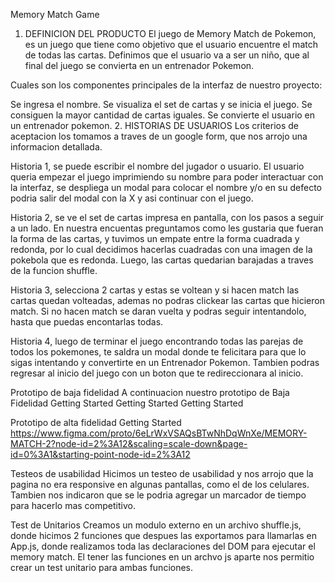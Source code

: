 Memory Match Game
1. DEFINICION DEL PRODUCTO
El juego de Memory Match de Pokemon, es un juego que tiene como objetivo que el usuario encuentre el match de todas las cartas. Definimos que el usuario va a ser un niño, que al final del juego se convierta en un entrenador Pokemon.

Cuales son los componentes principales de la interfaz de nuestro proyecto:

Se ingresa el nombre.
Se visualiza el set de cartas y se inicia el juego.
Se consiguen la mayor cantidad de cartas iguales.
Se convierte el usuario en un entrenador pokemon.
2. HISTORIAS DE USUARIOS
Los criterios de aceptacion los tomamos a traves de un google form, que nos arrojo una informacion detallada.

Historia 1, se puede escribir el nombre del jugador o usuario. El usuario queria empezar el juego imprimiendo su nombre para poder interactuar con la interfaz, se despliega un modal para colocar el nombre y/o en su defecto podria salir del modal con la X y asi continuar con el juego.

Historia 2, se ve el set de cartas impresa en pantalla, con los pasos a seguir a un lado. En nuestra encuentas preguntamos como les gustaria que fueran la forma de las cartas, y tuvimos un empate entre la forma cuadrada y redonda, por lo cual decidimos hacerlas cuadradas con una imagen de la pokebola que es redonda. Luego, las cartas quedarian barajadas a traves de la funcion shuffle.

Historia 3, selecciona 2 cartas y estas se voltean y si hacen match las cartas quedan volteadas, ademas no podras clickear las cartas que hicieron match. Si no hacen match se daran vuelta y podras seguir intentandolo, hasta que puedas encontarlas todas.

Historia 4, luego de terminar el juego encontrando todas las parejas de todos los pokemones, te saldra un modal donde te felicitara para que lo sigas intentando y convertirte en un Entrenador Pokemon. Tambien podras regresar al inicio del juego con un boton que te redireccionara al inicio.

Prototipo de baja fidelidad
A continuacion nuestro prototipo de Baja Fidelidad Getting Started Getting Started Getting Started

Prototipo de alta fidelidad
Getting Started https://www.figma.com/proto/6eLrWxVSAQsBTwNhDqWnXe/MEMORY-MATCH-2?node-id=2%3A12&scaling=scale-down&page-id=0%3A1&starting-point-node-id=2%3A12

Testeos de usabilidad
Hicimos un testeo de usabilidad y nos arrojo que la pagina no era responsive en algunas pantallas, como el de los celulares. Tambien nos indicaron que se le podria agregar un marcador de tiempo para hacerlo mas competitivo.

Test de Unitarios
Creamos un modulo externo en un archivo shuffle.js, donde hicimos 2 funciones que despues las exportamos para llamarlas en App.js, donde realizamos toda las declaraciones del DOM para ejecutar el memory match. El tener las funciones en un archvo js aparte nos permitio crear un test unitario para ambas funciones.